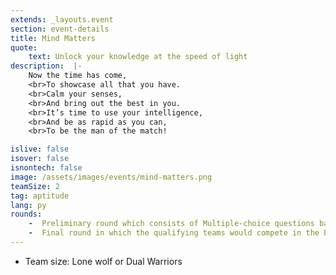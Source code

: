 ```yaml
---
extends: _layouts.event
section: event-details
title: Mind Matters
quote:
    text: Unlock your knowledge at the speed of light
description:  |-
    Now the time has come, 
    <br>To showcase all that you have. 
    <br>Calm your senses, 
    <br>And bring out the best in you.
    <br>It’s time to use your intelligence, 
    <br>And be as rapid as you can, 
    <br>To be the man of the match!

islive: false
isover: false
isnontech: false
image: /assets/images/events/mind-matters.png
teamSize: 2
tag: aptitude
lang: py
rounds:
    -  Preliminary round which consists of Multiple-choice questions based on Computer Science and IT world.
    -  Final round in which the qualifying teams would compete in the Event's Main Quiz.
---
```

- Team size: Lone wolf or Dual Warriors
